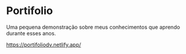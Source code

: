 ﻿# Portifolio
Uma pequena demonstração sobre meus conhecimentos que aprendo durante esses anos.

https://portifoliodv.netlify.app/
